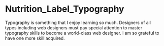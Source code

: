 # Nutrition_Label_Typography
Typography is something that I enjoy learning so much. Designers of all types including web designers must pay special attention to master typography skills to become a world-class web designer. I am so grateful to have one more skill acquired.
